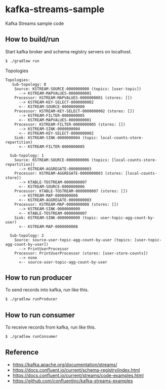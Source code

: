 # kafka-streams-sample

Kafka Streams sample code

## How to build/run

Start kafka broker and schema registry servers on localhost.

```bash
$ ./gradlew run
```

Topologies

```
Topologies:
   Sub-topology: 0
    Source: KSTREAM-SOURCE-0000000000 (topics: [user-topic])
      --> KSTREAM-MAPVALUES-0000000001
    Processor: KSTREAM-MAPVALUES-0000000001 (stores: [])
      --> KSTREAM-KEY-SELECT-0000000002
      <-- KSTREAM-SOURCE-0000000000
    Processor: KSTREAM-KEY-SELECT-0000000002 (stores: [])
      --> KSTREAM-FILTER-0000000005
      <-- KSTREAM-MAPVALUES-0000000001
    Processor: KSTREAM-FILTER-0000000005 (stores: [])
      --> KSTREAM-SINK-0000000004
      <-- KSTREAM-KEY-SELECT-0000000002
    Sink: KSTREAM-SINK-0000000004 (topic: local-counts-store-repartition)
      <-- KSTREAM-FILTER-0000000005

  Sub-topology: 1
    Source: KSTREAM-SOURCE-0000000006 (topics: [local-counts-store-repartition])
      --> KSTREAM-AGGREGATE-0000000003
    Processor: KSTREAM-AGGREGATE-0000000003 (stores: [local-counts-store])
      --> KTABLE-TOSTREAM-0000000007
      <-- KSTREAM-SOURCE-0000000006
    Processor: KTABLE-TOSTREAM-0000000007 (stores: [])
      --> KSTREAM-MAP-0000000008
      <-- KSTREAM-AGGREGATE-0000000003
    Processor: KSTREAM-MAP-0000000008 (stores: [])
      --> KSTREAM-SINK-0000000009
      <-- KTABLE-TOSTREAM-0000000007
    Sink: KSTREAM-SINK-0000000009 (topic: user-topic-agg-count-by-user)
      <-- KSTREAM-MAP-0000000008

  Sub-topology: 2
    Source: source-user-topic-agg-count-by-user (topics: [user-topic-agg-count-by-user])
      --> PrintUserProcessor
    Processor: PrintUserProcessor (stores: [user-store-counts])
      --> none
      <-- source-user-topic-agg-count-by-user
```

## How to run producer

To send records into kafka, run like this.

```bash
$ ./gradlew runProducer
```

## How to run consumer

To receive records from kafka, run like this.

```bash
$ ./gradlew runConsumer
```

## Reference

* https://kafka.apache.org/documentation/streams/
* https://docs.confluent.io/current/schema-registry/index.html
* https://docs.confluent.io/current/streams/code-examples.html
* https://github.com/confluentinc/kafka-streams-examples
